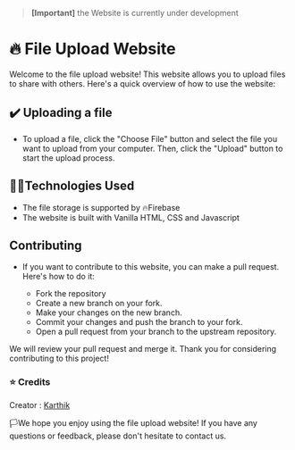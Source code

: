 > <b>[Important]</b> the Website is currently under development

# 🔥 File Upload Website
Welcome to the file upload website! This website allows you to upload files to share with others. Here's a quick overview of how to use the website:

## ✔️ Uploading a file
- To upload a file, click the "Choose File" button and select the file you want to upload from your computer. Then, click the "Upload" button to start the upload process.

## 🧑‍💻Technologies Used
 - The file storage is supported by 🔥Firebase
 - The website is built with Vanilla HTML, CSS and Javascript

## Contributing
 - If you want to contribute to this website, you can make a pull request. Here's how to do it:
 
   - Fork the repository
   - Create a new branch on your fork.
   - Make your changes on the new branch.
   - Commit your changes and push the branch to your fork.
   - Open a pull request from your branch to the upstream repository.

We will review your pull request and merge it. Thank you for considering contributing to this project!



### ⭐ Credits
Creator : [Karthik](https://www.github.com/kathxk07) 

🏳️We hope you enjoy using the file upload website! If you have any questions or feedback, please don't hesitate to contact us.
